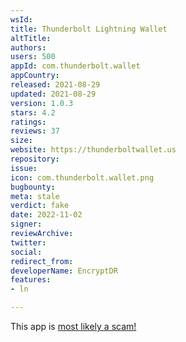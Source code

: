 ```yaml
---
wsId: 
title: Thunderbolt Lightning Wallet
altTitle: 
authors: 
users: 500
appId: com.thunderbolt.wallet
appCountry: 
released: 2021-08-29
updated: 2021-08-29
version: 1.0.3
stars: 4.2
ratings: 
reviews: 37
size: 
website: https://thunderboltwallet.us
repository: 
issue: 
icon: com.thunderbolt.wallet.png
bugbounty: 
meta: stale
verdict: fake
date: 2022-11-02
signer: 
reviewArchive: 
twitter: 
social: 
redirect_from: 
developerName: EncryptDR
features:
- ln

---
```


<div class="alertBox"><div>
<p>This app is <a href="https://github.com/btcontract/wallet/issues/146">most likely a scam!</a></p>
</div></div>
